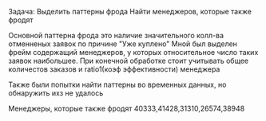Задача: 
Выделить паттерны фрода
Найти менеджеров, которые также фродят 

Основной паттерна фрода это наличие значительного колл-ва отменненых заявок по причине "Уже куплено"
Мной был выделен фрейм содержащий менеджеров, у которых относительное число таких заявок наибольшее.
При конечной обработке стоит учитывать общее количестов заказов и ratio1(коэф эффективности) менеджера

Также были попытки найти паттерны во временных данных, но обнаружить ихз не удалось


Менеджеры, которые также фродят 
40333,41428,31310,26574,38948
